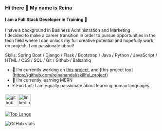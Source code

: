 ### Hi there 👋 My name is Reina
#### I am a Full Stack Developer in Training 🚀

I have a background in Business Administration and Marketing <br>
I decided to make a career transition in order to pursue opportunities in the tech field where I can unlock my full creative potential and hopefully work on projects I am passionate about!

Skills: Spring Boot / Django / Flask / Bootstrap / Java / Python / JavaScript / HTML / CSS / SQL / Git / Github / Balsamiq

- 🔭 I’m currently working on [this project](https://github.com/reinahandal/meshwar), and [this project too] (https://github.com/reinahandal/skillful_project)
- 🌱 I’m currently learning MERN
- ⚡ Fun fact: I am equally passionate about learning human languages 


[<img src='https://cdn.jsdelivr.net/npm/simple-icons@3.0.1/icons/github.svg' alt='github' height='40'>](https://github.com/reinahandal)  [<img src='https://cdn.jsdelivr.net/npm/simple-icons@3.0.1/icons/linkedin.svg' alt='linkedin' height='40'>](https://www.linkedin.com/in/reina-handal/)  

[![Top Langs](https://github-readme-stats.vercel.app/api/top-langs/?username=reinahandal)](https://github.com/anuraghazra/github-readme-stats)

![GitHub stats](https://github-readme-stats.vercel.app/api?username=reinahandal&show_icons=true)  


